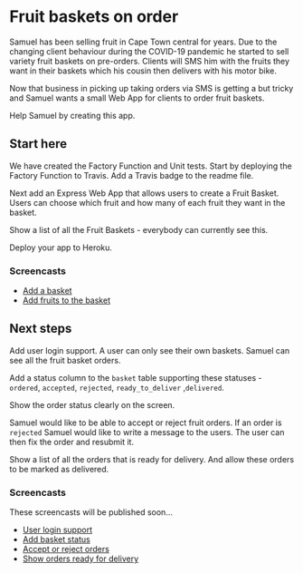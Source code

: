 # Fruit baskets on order

Samuel has been selling fruit in Cape Town central for years. Due to the changing client behaviour during the COVID-19 pandemic he started to sell variety fruit baskets on pre-orders. Clients will SMS him with the fruits they want in their baskets which his cousin then delivers with his motor bike.

Now that business in picking up taking orders via SMS is getting a but tricky and Samuel wants a small Web App for clients to order fruit baskets.

Help Samuel by creating this app.

## Start here

We have created the Factory Function and Unit tests. Start by deploying the Factory Function to Travis. Add a Travis badge to the readme file.

Next add an Express Web App that allows users to create a Fruit Basket. Users can choose which fruit and how many of each fruit they want in the basket.

Show a list of all the Fruit Baskets - everybody can currently see this.

Deploy your app to Heroku.

### Screencasts

* [Add a basket](https://youtu.be/I2v7kkHCuFI)
* [Add fruits to the basket](https://youtu.be/asUgQQKZtdI)

## Next steps

Add user login support. A user can only see their own baskets. Samuel can see all the fruit basket orders.

Add a status column to the `basket` table supporting these statuses - `ordered`, `accepted`, `rejected`, `ready_to_deliver` ,`delivered`.

Show the order status clearly on the screen.

Samuel would like to be able to accept or reject fruit orders. If an order is `rejected` Samuel would like to write a message to the users. The user can then fix the order and resubmit it.

Show a list of all the orders that is ready for delivery. And allow these orders to be marked as delivered.

### Screencasts

These screencasts will be published soon...

* [User login support](#)
* [Add basket status](#)
* [Accept or reject orders](#)
* [Show orders ready for delivery](#)





